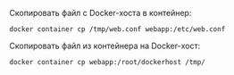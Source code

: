 Скопировать файл с Docker-хоста в контейнер:

```shell
docker container cp /tmp/web.conf webapp:/etc/web.conf
```

Скопировать файл из контейнера на Docker-хост:

```shell
docker container cp webapp:/root/dockerhost /tmp/
```